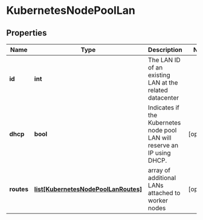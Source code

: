 # KubernetesNodePoolLan

## Properties
| Name | Type | Description | Notes |
| ------------ | ------------- | ------------- | ------------- |
| **id** | **int** | The LAN ID of an existing LAN at the related datacenter |  |
| **dhcp** | **bool** | Indicates if the Kubernetes node pool LAN will reserve an IP using DHCP. | [optional]  |
| **routes** | [**list[KubernetesNodePoolLanRoutes]**](KubernetesNodePoolLanRoutes.md) | array of additional LANs attached to worker nodes | [optional]  |


